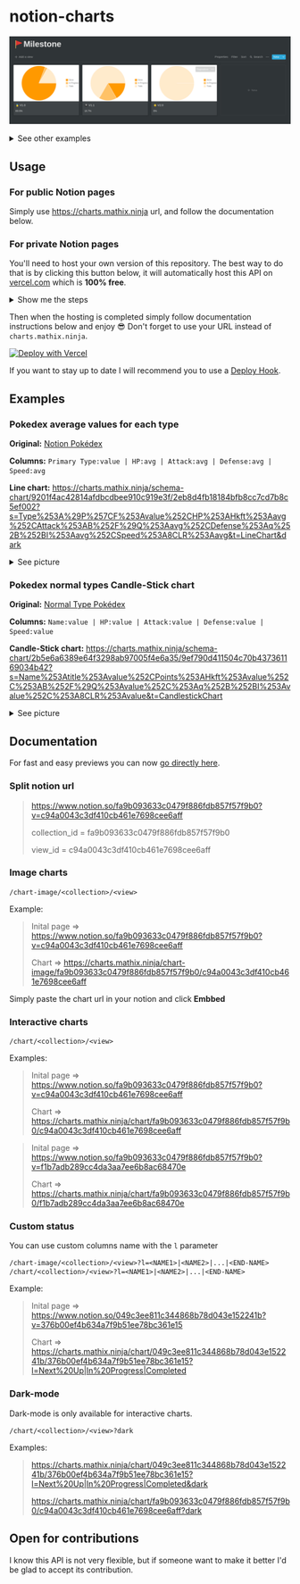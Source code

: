 # notion-charts

![image](docs/example.png)

<details>
  <summary>See other examples</summary>

  ### Business Dashboard
  ![Business Dashboard](https://i.redd.it/9i9pkp1wbvp41.png)

  ### Dev Dashboard
  ![Dev Dashboard](docs/example2.png)
  
</details>

## Usage

### For public Notion pages

Simply use https://charts.mathix.ninja url, and follow the documentation below.

### For private Notion pages

You'll need to host your own version of this repository.
The best way to do that is by clicking this button below, it will automatically host this API on [vercel.com](https://vercel.com/) which is **100% free**.

<details>
  <summary>Show me the steps</summary>

  1. Click the blue **Deploy** button on this page
  2. Log in or sign up to continue.
  3. Choose a name for your project, keep in mind that this name will goes in your url `https://YOUR-PROJECT-NAME.vercel.app`
  4. Follow instructions and don't forget to put your notion `TOKEN_V2` before clicking **Continue** [If you don't know how to get it, click here](/docs/notion-token.md)
  5. Click **Continue** one more time, and you're done!

</details>

Then when the hosting is completed simply follow documentation instructions below and enjoy 😎 
Don't forget to use your URL instead of `charts.mathix.ninja`.

[![Deploy with Vercel](https://vercel.com/button)](https://vercel.com/new/git/external?repository-url=https%3A%2F%2Fgithub.com%2Fmathix420%2Fnotion-charts.git&env=TOKEN_V2&envDescription=Notion%20session%20cookie&envLink=https%3A%2F%2Fgithub.com%2Fmathix420%2Fnotion-charts%2Fblob%2Fmaster%2Fdocs%2Fnotion-token.md)

If you want to stay up to date I will recommend you to use a [Deploy Hook](https://vercel.com/docs/v2/more/deploy-hooks).


## Examples

### Pokedex average values for each type

**Original:** [Notion Pokédex](https://www.notion.so/9201f4ac42814afdbcdbee910c919e3f?v=2eb8d4fb18184bfb8cc7cd7b8c5ef002)

**Columns:** `Primary Type:value | HP:avg | Attack:avg | Defense:avg | Speed:avg`

**Line chart:** https://charts.mathix.ninja/schema-chart/9201f4ac42814afdbcdbee910c919e3f/2eb8d4fb18184bfb8cc7cd7b8c5ef002?s=Type%253A%29P%257CF%253Avalue%252CHP%253AHkft%253Aavg%252CAttack%253AB%252F%29Q%253Aavg%252CDefense%253Aq%252B%252BI%253Aavg%252CSpeed%253A8CLR%253Aavg&t=LineChart&dark

<details>
  <summary>See picture</summary>

  ![Line chart pokemon](https://i.imgur.com/26QAU5m.png)
  
</details>

### Pokedex normal types Candle-Stick chart

**Original:** [Normal Type Pokédex](https://www.notion.so/9201f4ac42814afdbcdbee910c919e3f?v=2eb8d4fb18184bfb8cc7cd7b8c5ef002)

**Columns:** `Name:value | HP:value | Attack:value | Defense:value | Speed:value`

**Candle-Stick chart:** https://charts.mathix.ninja/schema-chart/2b5e6a6389e64f3298ab97005f4e6a35/9ef790d411504c70b437361169034b42?s=Name%253Atitle%253Avalue%252CPoints%253AHkft%253Avalue%252C%253AB%252F%29Q%253Avalue%252C%253Aq%252B%252BI%253Avalue%252C%253A8CLR%253Avalue&t=CandlestickChart

<details>
  <summary>See picture</summary>

  ![Candle-Stick chart pokemon](https://i.imgur.com/BaNfhQ9.png)
  
</details>

## Documentation

For fast and easy previews you can now [go directly here](https://charts.mathix.ninja).

### Split notion url

> https://www.notion.so/fa9b093633c0479f886fdb857f57f9b0?v=c94a0043c3df410cb461e7698cee6aff
>
> collection_id = fa9b093633c0479f886fdb857f57f9b0
>
> view_id = c94a0043c3df410cb461e7698cee6aff

### Image charts

```
/chart-image/<collection>/<view>
```
Example:

> Inital page => https://www.notion.so/fa9b093633c0479f886fdb857f57f9b0?v=c94a0043c3df410cb461e7698cee6aff
>
> Chart => https://charts.mathix.ninja/chart-image/fa9b093633c0479f886fdb857f57f9b0/c94a0043c3df410cb461e7698cee6aff

Simply paste the chart url in your notion and click **Embbed**

### Interactive charts

```
/chart/<collection>/<view>
```
Examples:

> Inital page => https://www.notion.so/fa9b093633c0479f886fdb857f57f9b0?v=c94a0043c3df410cb461e7698cee6aff
>
> Chart => https://charts.mathix.ninja/chart/fa9b093633c0479f886fdb857f57f9b0/c94a0043c3df410cb461e7698cee6aff


> Inital page => https://www.notion.so/fa9b093633c0479f886fdb857f57f9b0?v=f1b7adb289cc4da3aa7ee6b8ac68470e
>
> Chart => https://charts.mathix.ninja/chart/fa9b093633c0479f886fdb857f57f9b0/f1b7adb289cc4da3aa7ee6b8ac68470e


### Custom status

You can use custom columns name with the `l` parameter

```
/chart-image/<collection>/<view>?l=<NAME1>|<NAME2>|...|<END-NAME>
/chart/<collection>/<view>?l=<NAME1>|<NAME2>|...|<END-NAME>
```

Example:

> Inital page => https://www.notion.so/049c3ee811c344868b78d043e152241b?v=376b00ef4b634a7f9b51ee78bc361e15
>
> Chart => https://charts.mathix.ninja/chart/049c3ee811c344868b78d043e152241b/376b00ef4b634a7f9b51ee78bc361e15?l=Next%20Up|In%20Progress|Completed


### Dark-mode

Dark-mode is only available for interactive charts.

```
/chart/<collection>/<view>?dark
```

Examples:
> https://charts.mathix.ninja/chart/049c3ee811c344868b78d043e152241b/376b00ef4b634a7f9b51ee78bc361e15?l=Next%20Up|In%20Progress|Completed&dark
>
> https://charts.mathix.ninja/chart/fa9b093633c0479f886fdb857f57f9b0/c94a0043c3df410cb461e7698cee6aff?dark


## Open for contributions

I know this API is not very flexible, but if someone want to make it better
I'd be glad to accept its contribution.
